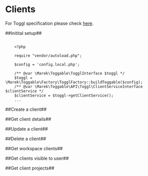 Clients
====================

For Toggl specification please check [here](https://github.com/toggl/toggl_api_docs/blob/master/chapters/clients.md).

##Initital setup##

```

    <?php
    
    require "vendor/autoload.php";
    
    $config = 'config.local.php';
    
    /** @var \Marek\Toggable\TogglInterface $toggl */
    $toggl = \Marek\Toggable\Factory\TogglFactory::buildToggable($config);
    /** @var \Marek\Toggable\API\Toggl\ClientServiceInterface $clientService */
    $clientService = $toggl->getClientService();
    ...
```

##Create a client##


##Get client details##


##Update a client##


##Delete a client##


##Get workspace clients##


##Get clients visible to user##

##Get client projects##
